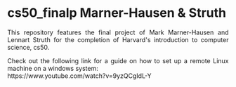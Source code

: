 # cs50_finalp Marner-Hausen & Struth

<p align="justify" style="text-align:justify"> This repository features the final project of Mark Marner-Hausen and Lennart Struth for the completion of Harvard's introduction to computer science, cs50. <p>

<p align="justify" style="text-align:justify"> Check out the following link for a guide on how to set up a remote Linux machine on a windows system: 
<br> https://www.youtube.com/watch?v=9yzQCgIdL-Y<p>

